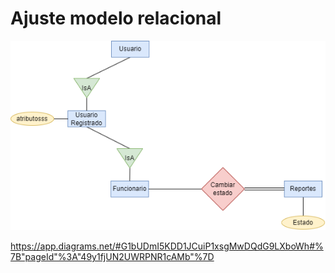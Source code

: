# Ajuste modelo relacional

![Ajuste basado en el modelo de Rob](/images/AjusteModelo.drawio.png)

https://app.diagrams.net/#G1bUDmI5KDD1JCuiP1xsgMwDQdG9LXboWh#%7B"pageId"%3A"49y1fjUN2UWRPNR1cAMb"%7D